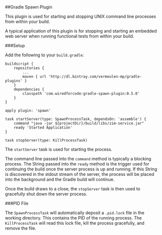##Gradle Spawn Plugin

This plugin is used for starting and stopping UNIX command line processes from within your build.

A typical application of this plugin is for stopping and starting an embedded web server when running functional tests from within your build.

###Setup

Add the following to your `build.gradle`:

	buildscript {
		repositories {
			...
			maven { url 'http://dl.bintray.com/vermeulen-mp/gradle-plugins' }
		}
		dependencies {
			classpath 'com.wiredforcode:gradle-spawn-plugin:0.5.0'
		}
	}

	apply plugin: 'spawn'

	task startServer(type: SpawnProcessTask, dependsOn: 'assemble') {
		command "java -jar ${projectDir}/build/libs/zim-service.jar"
		ready 'Started Application'
	}

	task stopServer(type: KillProcessTask)

The `startServer` task is used for starting the process.

The command line passed into the `command` method is typically a blocking process. The String passed into the `ready` method is the trigger used for continuing the build once the server process is up and running. If this String is discovered in the stdout stream of the server, the process will be placed into the background and the Gradle build will continue.

Once the build draws to a close, the `stopServer` task is then used to gracefully shut down the server process.

###PID File

The `SpawnProcessTask` will automatically deposit a `.pid.lock` file in the working directory. This contains the PID of the running process.
The `KillProcessTask` will read this lock file, kill the process gracefully, and remove the file.
